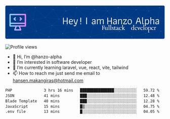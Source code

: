 ![Header](./github-header-image.png)

![Profile views](https://gpvc.arturio.dev/hanzo-alpha)

- 👋 Hi, I’m @hanzo-alpha
- 👀 I’m interested in software developer
- 🌱 I’m currently learning laravel, vue, react, vite, tailwind
- 📫 How to reach me just send me email to hansen.makangiras@hotmail.com 

<!---
hanzo-alpha/hanzo-alpha is a ✨ special ✨ repository because its `README.md` (this file) appears on your GitHub profile.
You can click the Preview link to take a look at your changes.
--->

<!--START_SECTION:waka-->

```txt
PHP              3 hrs 16 mins   ███████████████░░░░░░░░░░   59.72 %
JSON             41 mins         ███░░░░░░░░░░░░░░░░░░░░░░   12.48 %
Blade Template   40 mins         ███░░░░░░░░░░░░░░░░░░░░░░   12.28 %
JavaScript       15 mins         █▒░░░░░░░░░░░░░░░░░░░░░░░   04.75 %
.env file        13 mins         █░░░░░░░░░░░░░░░░░░░░░░░░   04.05 %
```

<!--END_SECTION:waka-->

